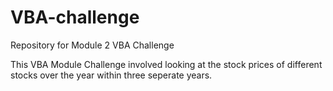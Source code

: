 # VBA-challenge
Repository for Module 2 VBA Challenge

This VBA Module Challenge involved looking at the stock prices of different stocks over the year within three seperate years.
